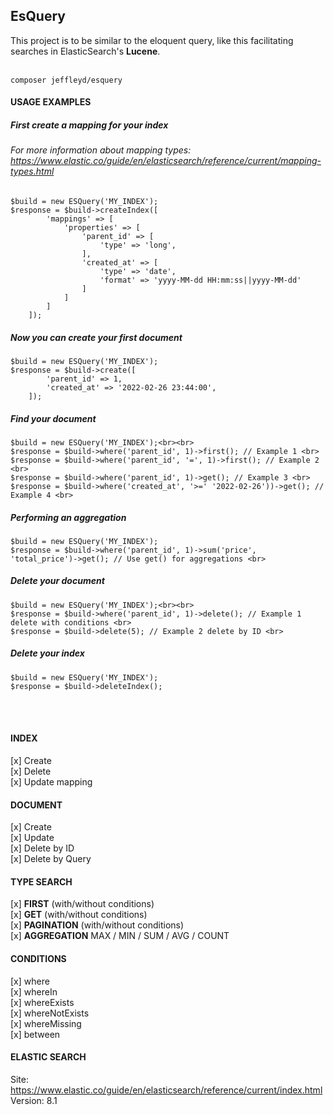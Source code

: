## EsQuery
This project is to be similar to the eloquent query, like this
facilitating searches in ElasticSearch's <strong>Lucene</strong>.
<br><br>

```
composer jeffleyd/esquery
```

#### USAGE EXAMPLES
##### First create a mapping for your index
###### For more information about mapping types: https://www.elastic.co/guide/en/elasticsearch/reference/current/mapping-types.html

```
$build = new ESQuery('MY_INDEX');
$response = $build->createIndex([
        'mappings' => [
            'properties' => [
                'parent_id' => [
                    'type' => 'long',
                ],
                'created_at' => [
                    'type' => 'date',
                    'format' => 'yyyy-MM-dd HH:mm:ss||yyyy-MM-dd'
                ]
            ]
        ]
    ]);
```

##### Now you can create your first document

```
$build = new ESQuery('MY_INDEX');
$response = $build->create([
        'parent_id' => 1,
        'created_at' => '2022-02-26 23:44:00',
    ]);
```

##### Find your document
```
$build = new ESQuery('MY_INDEX');<br><br>
$response = $build->where('parent_id', 1)->first(); // Example 1 <br>
$response = $build->where('parent_id', '=', 1)->first(); // Example 2 <br>
$response = $build->where('parent_id', 1)->get(); // Example 3 <br>
$response = $build->where('created_at', '>=' '2022-02-26'))->get(); // Example 4 <br>
```

##### Performing an aggregation
```
$build = new ESQuery('MY_INDEX');
$response = $build->where('parent_id', 1)->sum('price', 'total_price')->get(); // Use get() for aggregations <br>
```

##### Delete your document
```
$build = new ESQuery('MY_INDEX');<br><br>
$response = $build->where('parent_id', 1)->delete(); // Example 1 delete with conditions <br>
$response = $build->delete(5); // Example 2 delete by ID <br>
```

##### Delete your index
```
$build = new ESQuery('MY_INDEX');
$response = $build->deleteIndex(); 
```

<br><br>
#### INDEX
[x] Create <br>
[x] Delete <br>
[x] Update mapping <br>

#### DOCUMENT
[x] Create <br>
[x] Update <br>
[x] Delete by ID <br>
[x] Delete by Query <br>

#### TYPE SEARCH
[x] <strong>FIRST</strong> (with/without conditions) <br>
[x] <strong>GET</strong> (with/without conditions) <br>
[x] <strong>PAGINATION</strong> (with/without conditions) <br>
[x] <strong>AGGREGATION</strong> MAX / MIN / SUM / AVG / COUNT <br>

#### CONDITIONS
[x] where <br>
[x] whereIn <br>
[x] whereExists <br>
[x] whereNotExists <br>
[x] whereMissing <br>
[x] between <br>

#### ELASTIC SEARCH
Site: https://www.elastic.co/guide/en/elasticsearch/reference/current/index.html
Version: 8.1
